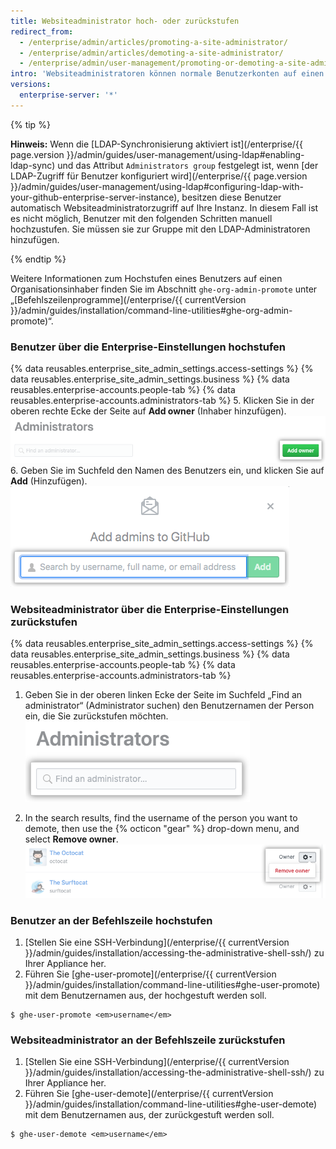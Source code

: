 ```yaml
---
title: Websiteadministrator hoch- oder zurückstufen
redirect_from:
  - /enterprise/admin/articles/promoting-a-site-administrator/
  - /enterprise/admin/articles/demoting-a-site-administrator/
  - /enterprise/admin/user-management/promoting-or-demoting-a-site-administrator
intro: 'Websiteadministratoren können normale Benutzerkonten auf einen Websiteadministrator hochstufen und andere Websiteadministratoren auf normale Benutzer zurückstufen.'
versions:
  enterprise-server: '*'
---
```


{% tip %}

**Hinweis:** Wenn die [LDAP-Synchronisierung aktiviert ist](/enterprise/{{ page.version }}/admin/guides/user-management/using-ldap#enabling-ldap-sync) und das Attribut `Administrators group` festgelegt ist, wenn [der LDAP-Zugriff für Benutzer konfiguriert wird](/enterprise/{{ page.version }}/admin/guides/user-management/using-ldap#configuring-ldap-with-your-github-enterprise-server-instance), besitzen diese Benutzer automatisch Websiteadministratorzugriff auf Ihre Instanz. In diesem Fall ist es nicht möglich, Benutzer mit den folgenden Schritten manuell hochzustufen. Sie müssen sie zur Gruppe mit den LDAP-Administratoren hinzufügen.

{% endtip %}

Weitere Informationen zum Hochstufen eines Benutzers auf einen Organisationsinhaber finden Sie im Abschnitt `ghe-org-admin-promote` unter „[Befehlszeilenprogramme](/enterprise/{{ currentVersion }}/admin/guides/installation/command-line-utilities#ghe-org-admin-promote)“.

### Benutzer über die Enterprise-Einstellungen hochstufen

{% data reusables.enterprise_site_admin_settings.access-settings %}
{% data reusables.enterprise_site_admin_settings.business %}
{% data reusables.enterprise-accounts.people-tab %}
{% data reusables.enterprise-accounts.administrators-tab %}
5. Klicken Sie in der oberen rechte Ecke der Seite auf **Add owner** (Inhaber hinzufügen). ![Schaltfläche zum Hinzufügen eines Administrators](/assets/images/help/business-accounts/business-account-add-admin-button.png)
6. Geben Sie im Suchfeld den Namen des Benutzers ein, und klicken Sie auf **Add** (Hinzufügen). ![Suchfeld zum Hinzufügen eines Administrators](/assets/images/help/business-accounts/business-account-search-to-add-admin.png)

### Websiteadministrator über die Enterprise-Einstellungen zurückstufen

{% data reusables.enterprise_site_admin_settings.access-settings %}
{% data reusables.enterprise_site_admin_settings.business %}
{% data reusables.enterprise-accounts.people-tab %}
{% data reusables.enterprise-accounts.administrators-tab %}
1. Geben Sie in der oberen linken Ecke der Seite im Suchfeld „Find an administrator“ (Administrator suchen) den Benutzernamen der Person ein, die Sie zurückstufen möchten. ![Suchfeld zum Auffinden eines Administrators](/assets/images/help/business-accounts/business-account-search-for-admin.png)

1. In the search results, find the username of the person you want to demote, then use the {% octicon "gear" %} drop-down menu, and select **Remove owner**. ![Option „Remove from enterprise“ (Aus Enterprise entfernen)](/assets/images/help/business-accounts/demote-admin-button.png)

### Benutzer an der Befehlszeile hochstufen

1. [Stellen Sie eine SSH-Verbindung](/enterprise/{{ currentVersion }}/admin/guides/installation/accessing-the-administrative-shell-ssh/) zu Ihrer Appliance her.
2. Führen Sie [ghe-user-promote](/enterprise/{{ currentVersion }}/admin/guides/installation/command-line-utilities#ghe-user-promote) mit dem Benutzernamen aus, der hochgestuft werden soll.
  ```shell
  $ ghe-user-promote <em>username</em>
  ```

### Websiteadministrator an der Befehlszeile zurückstufen

1. [Stellen Sie eine SSH-Verbindung](/enterprise/{{ currentVersion }}/admin/guides/installation/accessing-the-administrative-shell-ssh/) zu Ihrer Appliance her.
2. Führen Sie [ghe-user-demote](/enterprise/{{ currentVersion }}/admin/guides/installation/command-line-utilities#ghe-user-demote) mit dem Benutzernamen aus, der zurückgestuft werden soll.
  ```shell
  $ ghe-user-demote <em>username</em>
  ```
